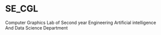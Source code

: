 # SE_CGL
Computer Graphics Lab of Second year Engineering
Artificial intelligence And Data Science Department
